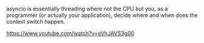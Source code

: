 asyncio is essentially threading where not the CPU but you, as a programmer (or actually your application), decide where and when does the context switch happen.

https://www.youtube.com/watch?v=oVhJAVS3g00
